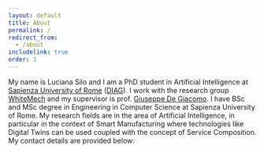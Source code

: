 ```yaml
---
layout: default 
title: About
permalink: /
redirect_from:
  - /about
includelink: true
order: 1
---
```


My name is Luciana Silo and I am a PhD student in Artificial Intelligence at <a href="https://www.uniroma1.it/en/pagina-strutturale/home">Sapienza University of Rome</a> (<a href="https://www.dis.uniroma1.it/en">DIAG</a>). I work with the research group <a href="https://whitemech.github.io/">WhiteMech</a> and my supervisor is prof. <a href="https://www.diag.uniroma1.it/~degiacom/">Giuseppe De Giacomo</a>.
I have BSc and MSc degree in Engineering in Computer Science at Sapienza University of Rome.
My research fields are in the area of Artificial Intelligence, in particular in the context of Smart Manufacturing where technologies like Digital Twins can be used coupled with the concept of Service Composition.
My contact details are provided below: 
